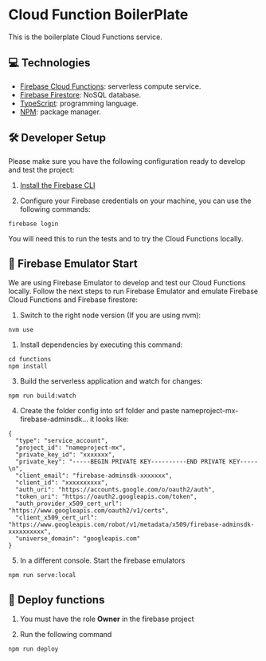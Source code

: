 # Cloud Function BoilerPlate 

This is the boilerplate Cloud Functions service.

## 💻 Technologies

- [Firebase Cloud Functions](https://firebase.google.com/docs/functions): serverless compute service.
- [Firebase Firestore](https://firebase.google.com/docs/firestore): NoSQL database.
- [TypeScript](https://www.typescriptlang.org/): programming language.
- [NPM](https://www.npmjs.com/): package manager.

## 🛠 Developer Setup

Please make sure you have the following configuration ready to develop and test the project:

1. [Install the Firebase CLI](https://firebase.google.com/docs/functions/get-started?gen=2nd)

2. Configure your Firebase credentials on your machine, you can use the following commands:
```
firebase login
```

You will need this to run the tests and to try the Cloud Functions locally.

## 🚀 Firebase Emulator Start
We are using Firebase Emulator to develop and test our Cloud Functions locally. Follow the next steps to run Firebase Emulator and emulate Firebase Cloud Functions and Firebase firestore:

1. Switch to the right node version (If you are using nvm):
```
nvm use
```
1. Install dependencies by executing this command:
```
cd functions
npm install
```
3. Build the serverless application and watch for changes:
```
npm run build:watch
```
4. Create the folder config into srf folder and paste nameproject-mx-firebase-adminsdk... it looks like: 
```
{
  "type": "service_account",
  "project_id": "nameproject-mx",
  "private_key_id": "xxxxxxx",
  "private_key": "-----BEGIN PRIVATE KEY----------END PRIVATE KEY-----\n",
  "client_email": "firebase-adminsdk-xxxxxxx",
  "client_id": "xxxxxxxxxx",
  "auth_uri": "https://accounts.google.com/o/oauth2/auth",
  "token_uri": "https://oauth2.googleapis.com/token",
  "auth_provider_x509_cert_url": "https://www.googleapis.com/oauth2/v1/certs",
  "client_x509_cert_url": "https://www.googleapis.com/robot/v1/metadata/x509/firebase-adminsdk-xxxxxxxxxx",
  "universe_domain": "googleapis.com"
}
```

5. In a different console. Start the firebase emulators
```
npm run serve:local
```

## 🤖 Deploy functions
1. You must have the role **Owner** in the firebase project

2. Run the following command
```
npm run deploy
```
